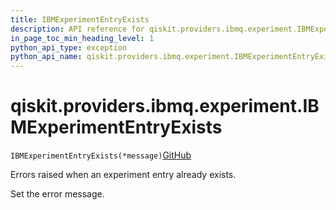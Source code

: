 ```yaml
---
title: IBMExperimentEntryExists
description: API reference for qiskit.providers.ibmq.experiment.IBMExperimentEntryExists
in_page_toc_min_heading_level: 1
python_api_type: exception
python_api_name: qiskit.providers.ibmq.experiment.IBMExperimentEntryExists
---
```


# qiskit.providers.ibmq.experiment.IBMExperimentEntryExists

<span id="qiskit.providers.ibmq.experiment.IBMExperimentEntryExists" />

`IBMExperimentEntryExists(*message)`[GitHub](https://github.com/qiskit/qiskit/tree/stable/0.40/qiskit/providers/ibmq/experiment/exceptions.py "view source code")

Errors raised when an experiment entry already exists.

Set the error message.


